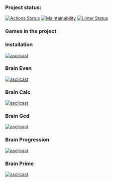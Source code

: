 ### Project status:

[![Actions Status](https://github.com/alekseifeniuk/python-project-lvl1/workflows/hexlet-check/badge.svg)](https://github.com/alekseifeniuk/python-project-lvl1/actions)
[![Maintainability](https://api.codeclimate.com/v1/badges/a99a88d28ad37a79dbf6/maintainability)](https://codeclimate.com/github/alekseifeniuk/python-project-lvl1/maintainability)
[![Linter Status](https://github.com/alekseifeniuk/python-project-lvl1/actions/workflows/lint.yml/badge.svg)](https://github.com/alekseifeniuk/python-project-lvl1/actions)


### Games in the project

### Installation

[![asciicast](https://asciinema.org/a/Sri7CabsrNskcqBHin8LEwM7k.svg)](https://asciinema.org/a/Sri7CabsrNskcqBHin8LEwM7k)

### Brain Even

[![asciicast](https://asciinema.org/a/at1hQBf2BInKTPWDA3wlU4r0n.svg)](https://asciinema.org/a/at1hQBf2BInKTPWDA3wlU4r0n)

### Brain Calc

[![asciicast](https://asciinema.org/a/wRKlszXOY6CrBSXXmQ7BJP7nL.svg)](https://asciinema.org/a/wRKlszXOY6CrBSXXmQ7BJP7nL)

### Brain Gcd

[![asciicast](https://asciinema.org/a/t5ADcMDmU9VNUSnAibmUl0hQd.svg)](https://asciinema.org/a/t5ADcMDmU9VNUSnAibmUl0hQd)

### Brain Progression

[![asciicast](https://asciinema.org/a/eOdXC8DBwzHY7ii52MdL8DzpY.svg)](https://asciinema.org/a/eOdXC8DBwzHY7ii52MdL8DzpY)

### Brain Prime

[![asciicast](https://asciinema.org/a/uCXKM5re2fqmc2YdmHOkfSVkx.svg)](https://asciinema.org/a/uCXKM5re2fqmc2YdmHOkfSVkx)
